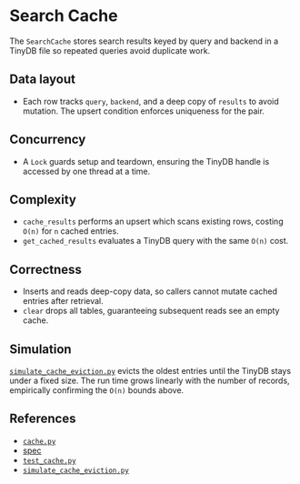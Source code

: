 # Search Cache

The `SearchCache` stores search results keyed by query and backend in a TinyDB
file so repeated queries avoid duplicate work.

## Data layout
- Each row tracks `query`, `backend`, and a deep copy of `results` to avoid
  mutation. The upsert condition enforces uniqueness for the pair.

## Concurrency
- A `Lock` guards setup and teardown, ensuring the TinyDB handle is accessed by
  one thread at a time.

## Complexity
- `cache_results` performs an upsert which scans existing rows, costing
  `O(n)` for `n` cached entries.
- `get_cached_results` evaluates a TinyDB query with the same `O(n)` cost.

## Correctness
- Inserts and reads deep-copy data, so callers cannot mutate cached entries
  after retrieval.
- `clear` drops all tables, guaranteeing subsequent reads see an empty cache.

## Simulation
[`simulate_cache_eviction.py`](../../scripts/simulate_cache_eviction.py)
evicts the oldest entries until the TinyDB stays under a fixed size. The run
time grows linearly with the number of records, empirically confirming the
`O(n)` bounds above.

## References
- [`cache.py`](../../src/autoresearch/cache.py)
- [spec](../specs/cache.md)
- [`test_cache.py`](../../tests/unit/test_cache.py)
- [`simulate_cache_eviction.py`][cache-sim]

[cache-sim]: ../../scripts/simulate_cache_eviction.py
